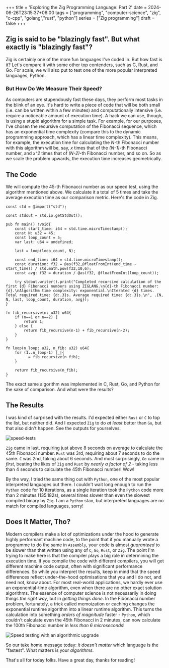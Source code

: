 +++
title = 'Exploring the Zig Programming Language: Part 2'
date = 2024-06-26T23:15:37+06:00
tags = ["programming", "computer-science", "zig", "c-cpp", "golang","rust", "python"]
series = ["Zig programming"]
draft = false
+++
##  Zig is said to be "blazingly fast". But what exactly is "blazingly fast"?
Zig is certainly one of the more fun languages I've coded in. But how fast is it? Let's compare it with some other top contenders, such as C, Rust, and Go. For scale, we will also put to test one of the more popular interpreted languages, Python.

### But How Do We Measure Their Speed?
As computers are stupendously fast these days, they perform most tasks in the blink of an eye. It's hard to write a piece of code that will be both small (i.e. can be written within a few minutes) and computationally intensive (i.e. require a noticeable amount of execution time). A hack we can use, though, is using a stupid algorithm for a simple task. For example, for our purposes, I've chosen the recursive computation of the Fibonacci sequence, which has an exponential time complexity (compare this to the dynamic programming approach, which has a linear time complexity). This means, for example, the execution time for calculating the _N_-th Fibonacci number with this algorithm will be, say, _x_ times that of the _(N-1)_-th Fibonacci number, and _x^2_ times that of _(N-2)_-th Fibonacci number, and so on. So as we scale the problem upwards, the execution time increases geometrically.

## The Code
We will compute the 45-th Fibonacci number as our speed test, using the algorithm mentioned above. We calculate it a total of 5 times and take the average execution time as our comparison metric. Here's the code in Zig.

```zig
const std = @import("std");

const stdout = std.io.getStdOut();

pub fn main() !void{
	const start_time: i64 = std.time.microTimestamp();
	const N: u32 = 45;
	const loop_count = 5;
	var last: u64 = undefined;
	
	last = loop(loop_count, N);

	const end_time: i64 = std.time.microTimestamp();
	const duration: f32 = @as(f32,@floatFromInt(end_time - start_time)) / std.math.pow(f32,10,6);
	const avg: f32 = duration / @as(f32, @floatFromInt(loop_count));

	try stdout.writer().print("Completed recursive calculation of the first {d} Fibonacci numbers using ZIGLANG.\n{d}-th Fibonacci number: {d}.\nAlgorithm time complexity: exponential.\nIterated {d} times. Total required time: {d:.3}s. Average required time: {d:.3}s.\n", .{N, N, last, loop_count, duration, avg});
}

fn fib_recursive(n: u32) u64{
	if (n==1 or n==2) {
		return 1;
	} else {
		return fib_recursive(n-1) + fib_recursive(n-2);
	}
}

fn loop(n_loop: u32, n_fib: u32) u64{
	for (1..n_loop-1) |_|{
		_ = fib_recursive(n_fib);
	}

	return fib_recursive(n_fib);
}
```

The exact same algorithm was implemented in C, Rust, Go, and Python for the sake of comparison. And what were the results?

## The Results
I was kind of surprised with the results. I'd expected either `Rust` or `C` to top the list, but neither did. And I expected `Zig` to do _at least_ better than `Go`, but that also didn't happen. See the outputs for yourselves.

![speed-tests](../../speed.png)

`Zig` came in last, requiring just above 8 seconds on average to calculate the 45th Fibonacci number. `Rust` was 3rd, requiring about 7 seconds to do the same. `C` was 2nd, taking about 6 seconds. And most surprisingly, `Go` came in _first_, beating the likes of `Zig` and `Rust` by _nearly a factor of 2_ - taking less than 4 seconds to calculate the 45th Fibonacci number! Wow!  

By the way, I tried the same thing out with `Python`, one of the most popular interpreted languages out there. I couldn't wait long enough to run the `Python` code for 10 iterations, as a single iteration took the `Python` code more than 2 minutes (135.182s), several times slower than even the slowest compiled binary by `Zig`. I am a `Python` stan, but interpreted languages are no match for compiled languages, sorry!

## Does It Matter, Tho?
Modern compilers make a lot of optimizations under the hood to generate highly performant machine code, to the point that if you manually wrote a programme to do the same in `Assembly`, your code is almost _guaranteed_ to be slower than that written using any of `C`, `Go`, `Rust`, or `Zig`. The point I'm trying to make here is that the compiler plays a big role in determining the execution time. If you compile the code with different compilers, you will get different machine code output, often with significant performance differences. So while you interpret the results, keep in mind that the speed differences reflect under-the-hood optimisations that you and I do not, and need not, know about. For most real-world applications, we hardly ever use an exponential-time algorithm, even when there are no other exact solution algorithms. The essence of computer science is not necessarily in doing things _the right way_, but in _getting things done_. In the Fibonacci number problem, fortunately, a trick called memoization or caching changes the exponential runtime algorithm into a linear runtime algorithm. This turns the calculation into something _orders of magnitude_ faster - `Python`, which couldn't calculate even the 45th Fibonacci in 2 minutes, can now calculate the 100th Fibonacci number in _less than 6 microseconds_!  

![Speed testing with an algorithmic upgrade](../../pyspeed.png)

So our take home message today: _it doesn't matter_ which language is the "fastest". What matters is your _algorithms_.  

That's all for today folks. Have a great day, thanks for reading!
